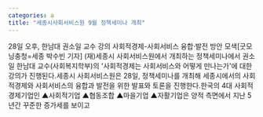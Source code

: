 ```yaml
---
categories: a
title: "세종시사회서비스원 9월 정책세미나 개최"
---
```

28일 오후, 한남대 권소일 교수 강의 사회적경제-사회서비스 융합·발전 방안 모색[굿모닝충청=세종 박수빈 기자] (재)세종시 사회서비스원에서 개최하는 정책세미나에서 권소일 한남대 교수(사회복지학부)의 &#39;사회적경제는 사회서비스와 어떻게 만나는가&#39;에 대한 강의가 진행된다.세종시 사회서비스원은 28일, 정책세미나를 개최해 세종시에서의 사회적경제와 사회서비스의 융합과 발전을 위한 발표와 토론을 진행한다.한국의 4대 사회적경제기업인 ▲사회적기업 ▲협동조합 ▲마을기업 ▲자활기업은 양적 측면에서 지난 5년간 꾸준한 증가세를 보이고